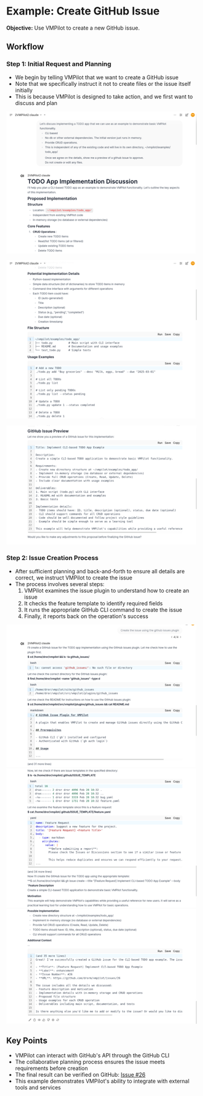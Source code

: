# Example: Create GitHub Issue

**Objective:** Use VMPilot to create a new GitHub issue.

## Workflow

### Step 1: Initial Request and Planning

- We begin by telling VMPilot that we want to create a GitHub issue
- Note that we specifically instruct it not to create files or the issue itself initially
- This is because VMPilot is designed to take action, and we first want to discuss and plan

![Requesting to create a GitHub issue](github1.png)

![Continuing the conversation](github2.png)

![Continuing the conversation](github3.png)

### Step 2: Issue Creation Process

- After sufficient planning and back-and-forth to ensure all details are correct, we instruct VMPilot to create the issue
- The process involves several steps:
  1. VMPilot examines the issue plugin to understand how to create an issue
  2. It checks the feature template to identify required fields
  3. It runs the appropriate GitHub CLI command to create the issue
  4. Finally, it reports back on the operation's success

![VMPilot executing the issue creation](github5.png)
![Issue creation in progress](github6.png)
![Successful issue creation](github7.png)

## Key Points

- VMPilot can interact with GitHub's API through the GitHub CLI
- The collaborative planning process ensures the issue meets requirements before creation
- The final result can be verified on GitHub: [Issue #26](https://github.com/drorm/vmpilot/issues/26)
- This example demonstrates VMPilot's ability to integrate with external tools and services
